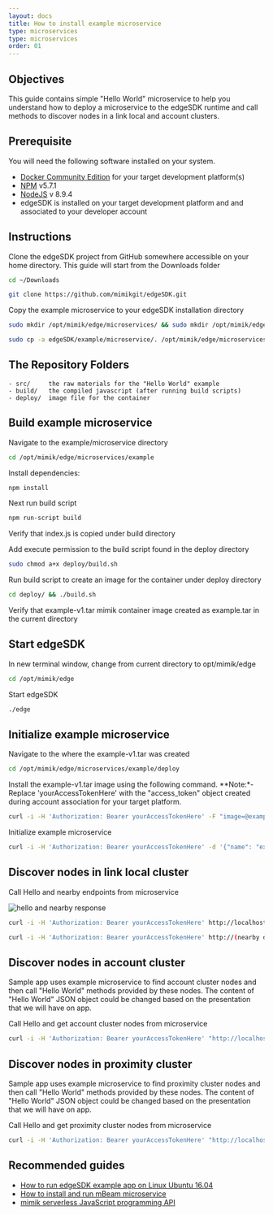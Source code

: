 ```yaml
---
layout: docs
title: How to install example microservice
type: microservices
type: microservices
order: 01
---
```


## Objectives

This guide contains simple "Hello World" microservice to help you understand how to deploy a microservice to the edgeSDK runtime and call methods to discover nodes in a link local and account clusters.

## Prerequisite

You will need the following software installed on your system.

- [Docker Community Edition](https://www.docker.com/community-edition#/download) for your target development platform(s)
- [NPM](https://www.npmjs.com/) v5.7.1
- [NodeJS](https://nodejs.org) v 8.9.4
- edgeSDK is installed on your target development platform and and associated to your developer account

## Instructions

Clone the edgeSDK project from GitHub somewhere accessible on your home directory. This guide will start from the Downloads folder

```bash 
cd ~/Downloads
```

```bash 
git clone https://github.com/mimikgit/edgeSDK.git
```

Copy the example microservice to your edgeSDK installation directory

```bash
sudo mkdir /opt/mimik/edge/microservices/ && sudo mkdir /opt/mimik/edge/microservices/example
```

```bash 
sudo cp -a edgeSDK/example/microservice/. /opt/mimik/edge/microservices/example
```

## The Repository Folders

    - src/     the raw materials for the "Hello World" example
    - build/   the compiled javascript (after running build scripts)
    - deploy/  image file for the container

## Build example microservice

Navigate to the example/microservice directory

```bash 
cd /opt/mimik/edge/microservices/example
```

Install dependencies:

```bash 
npm install
```

Next run build script

```bash 
npm run-script build
```

Verify that index.js is copied under build directory

<!-- would it be necessary or nice to have command capture out put of e.g: ls -la | grep ... -->

Add execute permission to the build script found in the deploy directory

```bash 
sudo chmod a+x deploy/build.sh
```

<!-- would it be necessary or nice to have command capture out put of e.g: ls -la | grep ... -->

Run build script to create an image for the container under deploy directory

```bash 
cd deploy/ && ./build.sh
```

Verify that example-v1.tar mimik container image created as example.tar in the current directory

<!-- would it be necessary or nice to have command capture out put of e.g: ls -la | grep ... -->

## Start edgeSDK

In new terminal window, change from current directory to opt/mimik/edge

```bash 
cd /opt/mimik/edge
```

Start edgeSDK

```bash 
./edge
```

## Initialize example microservice

Navigate to the where the example-v1.tar was created

```bash 
cd /opt/mimik/edge/microservices/example/deploy
```

Install the example-v1.tar image using the following command. **Note:*-Replace 'yourAccessTokenHere' with the "access_token" object created during account association for your target platform.

```bash 
curl -i -H 'Authorization: Bearer yourAccessTokenHere' -F "image=@example-v1.tar" http://localhost:8083/mcm/v1/images
```

Initialize example microservice

```bash 
curl -i -H 'Authorization: Bearer yourAccessTokenHere' -d '{"name": "example-v1", "image": "example-v1", "env": {"BEAM": "http://127.0.0.1:8083/beam/v1","MCM.BASE_API_PATH": "/example/v1", "MCM.WEBSOCKET_SUPPORT": "false", "MFD": "https://mfd.mimik360.com/mFD/v1", "MPO": "https://mpo.mimik360.com/mPO/v1", "uMDS": "http://127.0.0.1:8083/mds/v1"} }' http://localhost:8083/mcm/v1/containers
```

## Discover nodes in link local cluster

Call Hello and nearby endpoints from microservice

![hello and nearby response](/assets/images/documentation/sample_app_message_sequence.png)

```bash 
curl -i -H 'Authorization: Bearer yourAccessTokenHere' http://localhost:8083/example/v1/drives?type=network
```

```bash 
curl -i -H 'Authorization: Bearer yourAccessTokenHere' http://(nearby device IP in linkedLocalNetwork):8083/example/v1/hello 
```

## Discover nodes in account cluster

Sample app uses example microservice to find account cluster nodes and then call "Hello World" methods provided by these nodes. The content of "Hello World" JSON object could be changed based on the presentation that we will have on app.

Call Hello and get account cluster nodes from microservice

```bash 
curl -i -H 'Authorization: Bearer yourAccessTokenHere' "http://localhost:8083/example/v1/drives?type=account&userAccessToken='useThisStringAsTokenAsStringWhenTesting'"
```

## Discover nodes in proximity cluster

Sample app uses example microservice to find proximity cluster nodes and then call "Hello World" methods provided by these nodes. The content of "Hello World" JSON object could be changed based on the presentation that we will have on app.

Call Hello and get proximity cluster nodes from microservice

```bash 
curl -i -H 'Authorization: Bearer yourAccessTokenHere' "http://localhost:8083/example/v1/drives?type=proximity&userAccessToken='useThisStringAsTokenAsStringWhenTesting'"
```

## Recommended guides

- [How to run edgeSDK example app on Linux Ubuntu 16.04](/docs/1.2.0/example-apps/how-to-run-edgesdk-example-app-on-linux-ubuntu.html)
- [How to install and run mBeam microservice](/docs/1.2.0/microservices/how-to-deploy-mbeam-microservice.html)
- [mimik serverless JavaScript programming API](/docs/1.2.0/resources/how-to-use-mimik-serverless-javascript-programming-api.html)